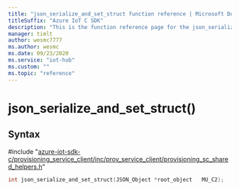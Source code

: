 ```yaml
---                             
title: "json_serialize_and_set_struct function reference | Microsoft Docs" 
titleSuffix: "Azure IoT C SDK"            
description: "This is the function reference page for the json_serialize_and_set_struct() function in the Azure IoT C SDK. This SDK is used with Azure IoT Hub and Azure IoT Hub Device Provisioning Service"            
manager: timlt                 
author: wesmc7777              
ms.author: wesmc               
ms.date: 09/23/2020                    
ms.service: "iot-hub"             
ms.custom: ""                
ms.topic: "reference"        
---                            
```


# json_serialize_and_set_struct()

## Syntax

\#include "[azure-iot-sdk-c/provisioning_service_client/inc/prov_service_client/provisioning_sc_shared_helpers.h](../provisioning-sc-shared-helpers-h.md)"  
```C
int json_serialize_and_set_struct(JSON_Object *root_object   MU_C2);
```


